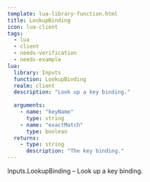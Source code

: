 ```yaml
---
template: lua-library-function.html
title: LookupBinding
icon: lua-client
tags:
  - lua
  - client
  - needs-verification
  - needs-example
lua:
  library: Inputs
  function: LookupBinding
  realm: client
  description: "Look up a key binding."
  
  arguments:
    - name: "keyName"
      type: string
    - name: "exactMatch"
      type: boolean
  returns:
    - type: string
      description: "The key binding."
---
```


<div class="lua__search__keywords">
Inputs.LookupBinding &#x2013; Look up a key binding.
</div>
